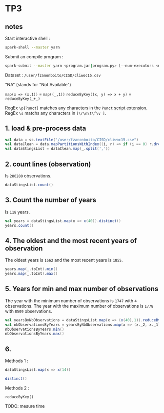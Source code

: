 # TP3

## notes

Start interactive shell :

```bash
spark-shell --master yarn
```

Submit an compile program :

```bash
spark-submit --master yarn <program.jar|program.py> [--num-executors <nb>]
```

Dataset : `/user/fzanonboito/CISD/cliwoc15.csv`

"NA" (stands for "Not Available")

`map(x => (x,1))` = `map((_,1))`
`reduceByKey((x, y) => x + y)` = `reduceByKey(_+_)`

RegEx `\p{Punct}` matches any characters in the `Punct` script extension.
RegEx `\s` matchs any characters in `[\r\n\t\f\v ]`.

## 1. load & pre-process data

```scala
val data = sc.textFile("/user/fzanonboito/CISD/cliwoc15.csv")
val dataClean = data.mapPartitionsWithIndex((i, r) => if (i == 0) r.drop(1) else r)
val dataStingsList = dataClean.map(_.split(','))
```

## 2. count lines (observation)

Is `280280` observations.

```scala
dataStingsList.count()
```

## 3. Count the number of years

Is `118` years.

```scala
val years = dataStingsList.map(x => x(40)).distinct()
years.count()
```

## 4. The oldest and the most recent years of observation

The oldest years is `1662` and the most recent years is `1855`.

```scala
years.map(_.toInt).min()
years.map(_.toInt).max()
```

## 5. Years for min and max number of observations

The year with the minimum number of observations is `1747` with `4` observations.
The year with the maximum number of observations is `1778` with `8509` observations.

```scala
val yearsByNbObservations = dataStingsList.map(x => (x(40),1)).reduceByKey(_+_)
val nbObservationsByYears = yearsByNbObservations.map(x => (x._2, x._1))
nbObservationsByYears.min()
nbObservationsByYears.max()
```

## 6.

Methods 1 :

```scala
dataStingsList.map(x => x(14))

distinct()
```

Methods 2 :

```
reduceByKey()
```

TODO: mesure time